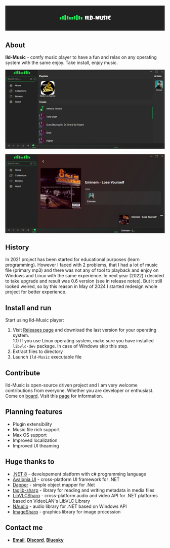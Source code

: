 ![](img/title.jpg)
## About
**Ild-Music** - comfy music player to have a fun and relax on any operating system with the same enjoy. Take install, enjoy music.




![](img/1.png)

![](img/2.png)


## History
In 2021 project has been started for educational purposes (learn programming). However I faced with 2 problems, that I had a lot of music file (primary mp3) and there was not any of tool to playback and enjoy on Windows and Linux with the same experience. In next year (2022) i decided to take upgrade and result was 0.6 version (see in release notes). But it still looked weired, so by this reason in May of 2024 I started redesign whole project for better experience.

## Install and run
Start using Ild-Music player:
  1)  Visit [Releases page](https://github.com/ggghosthat/Ild-Music/releases) and download the last version for your operating system.   
  1.1) If you use Linux operating system, make sure you have installed `libvlc-dev` package. In case of Windows skip this step.
  3)  Extract files to directory
  4)  Launch `Ild-Music` executable file

## Contribute
Ild-Music is open-source driven project and I am very welcome contributions from everyone. Whether you are developer or enthusiast.
Come on [board](https://discord.gg/dXqkwyyR). Visit this [page](https://github.com/ggghosthat/Ild-Music/CONTRIBUTING.md) for information.

## Planning features
- Plugin extensibility
- Music file rich support
- Max OS support
- Improved localization
- Improved UI theaming

## Huge thanks to
- [.NET 8](https://github.com/dotnet) - developement platform with c# programming language
- [Avalonia UI](https://github.com/AvaloniaUI) - cross-platform UI framework for .NET
- [Dapper](https://github.com/DapperLib/Dapper) - simple object mapper for .Net
- [taglib-sharp](https://github.com/mono/taglib-sharp) - library for reading and writing metadata in media files
- [LibVLCSharp](https://github.com/videolan/libvlcsharp) - cross-platform audio and video API for .NET platforms based on VideoLAN's LibVLC Library
- [NAudio](https://github.com/naudio/NAudio) - audio library for .NET based on Windows API
- [ImageSharp](https://github.com/SixLabors/ImageSharp) - graphics library for image procession

## Contact me
- [**Email**](mailto:ildairldar990@gmail.com), [**Discord**](https://discord.gg/dXqkwyyR), [**Bluesky**](https://bsky.app/profile/ggghosthat.bsky.social)
